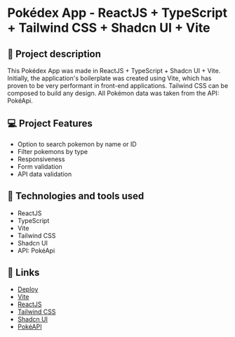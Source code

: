 # Pokédex App - ReactJS + TypeScript + Tailwind CSS + Shadcn UI + Vite

## 📝 Project description

This Pokédex App was made in ReactJS + TypeScript + Shadcn UI + Vite. Initially, the application's boilerplate was created using Vite, which has proven to be very performant in front-end applications. Tailwind CSS can be composed to build any design. All Pokémon data was taken from the API: PokéApi.

## 💻 Project Features

- Option to search pokemon by name or ID
- Filter pokemons by type
- Responsiveness
- Form validation
- API data validation

## 🚀 Technologies and tools used

- ReactJS
- TypeScript
- Vite
- Tailwind CSS
- Shadcn UI
- API: PokéApi

## 📌 Links

- [Deploy](https://pokedex-app-react.vercel.app/)
- [Vite](https://vitejs.dev/)
- [ReactJS](https://react.dev/)
- [Tailwind CSS](https://tailwindcss.com/)
- [Shadcn UI](https://ui.shadcn.com/)
- [PokéAPI](https://pokeapi.co/)
